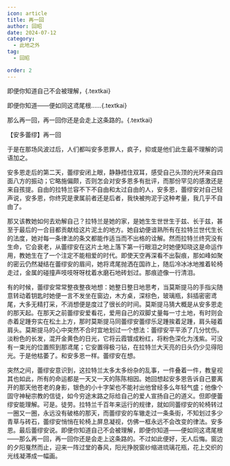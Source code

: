 ```yaml
---
icon: article
title: 再一回
author: 回昭
date: 2024-07-12
category:
  - 此地之外
tag:
  - 回昭

order: 2
---
```


即便你知道自己不会被理解，{.textkai}

即便你知道——便如同这鸢尾根……{.textkai}

那么再一回，再一回你还是会走上这条路的。{.textkai}

<!-- more -->

【安多蕾缪】再一回

于是在那场风波过后，人们都叫安多恩罪人，疯子，抑或是他们此生最不理解的词语加之。

安多恩走后的第二天，蕾缪安闭上眼，静静捂住双耳，感受自己头顶的光环来自四面八方的振动；它略施偏颇，否则怎会对安多恩多有批评，而那份罕见的感激还是来自孩提。自由的拉特兰容不下不自由和太过自由的人，安多恩，蕾缪安对自己轻声说，安多恩，你终究是隶属前者还是后者，我快被拘泥于这种考量，我几乎不自由了。

那又该教她如何去劝解自己？拉特兰是她的家，是她生生世世生于兹、长于兹，甚至于最后的一合目都贡献给这片泥土的地方。她自幼便谙熟所有在拉特兰世代生长的法度，她对每一条律法的条文都能作适当而不出格的诠解。然而拉特兰终究没有生命，它会衰老，从蕾缪安在这片土地上落下第一行眼泪之时她便知晓这是命运作用，教她生在了一个注定不能相爱的时代。即使天空再深看不出裂痕，那如峰如聚的密云仍然凝结在蕾缪安的眉间，她将鸢尾抛洒在国祚上，随后冷冰冰地推着轮椅走过，金属的碰撞声吱吱呀呀枕着水磨石地砖划过。那痕迹像一行清泪。

有的时候，蕾缪安常常整夜整夜地想：她整日整日地思考，当莫斯提马的手指尖随意转动着钥匙时她便一言不发坐在窗边，木方桌，深棕色，玻璃瓶，斜插密密鸢尾，大多无精打采，不消想便是度过了很长的时间。莫斯提马猜大概是从安多恩走的那天起。在那天之前蕾缪安爱看花，爱用自己的双脚丈量每一寸土地，有时则会赤着足踵夯实在松土上方，那时莫斯提马同蕾缪安蕾缪乐足踵挨着足踵，肩头碰着肩头。莫斯提马的心中突然不合时宜地划过一个想法：蕾缪安平平添了几分忧伤。淡粉色的长发，混开金黄色的日光，它将云霞镀成粉红，将粉色深化为浅紫。可没有一束光的位置照到那鸢尾；它安置得极刁钻，在拉特兰大天亮的日头仍少见得阳光。于是他枯萎了。和安多恩一样。蕾缪安在想。

突然之间，蕾缪安意识到，这拉特兰太多太多纷杂的乱事，一件叠着一件，教皇视其也如此，所有的命运都是一天又一天的陈陈相因。她回想起安多恩告诉自己要离开的那天他苍老的身影，银色的小十字架也不能衬出他曾经多么年轻气盛；他像个固守神秘宗教的信徒，如今穷途末路之际给自己的爱人宣扬自己的道义。但即便蕾缪安能理解。可是。徒劳。拉特兰千百年来运行的规律，就如同蕾缪安的轮椅转过一圈又一圈，永远没有破格的那天，而蕾缪安的车辙走过一条条街，不知划过多少青草与砖石，蕾缪安悄悄在轮椅上屏息凝视，仿佛一框永远不会改变的律法。安多恩。最后蕾缪安说。即便你知道自己不会被理解，即便你知道——便如同这鸢尾根——那么再一回，再一回你还是会走上这条路的。不过如此便好，无人后悔。窗边的夕阳戛然而止，迎来一阵过堂的春风，阳光挣脱窗纱缩进琉璃花瓶，花上交织的光线凝滞成一幅画。<eod />